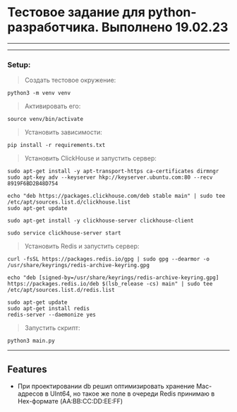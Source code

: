 Тестовое задание для python-разработчика. Выполнено 19.02.23
========================
-------------------------
***
### Setup:

>Создать тестовое окружение:

    python3 -m venv venv
>Активировать его:

    source venv/bin/activate
>Установить зависимости:

    pip install -r requirements.txt
>Установить ClickHouse и запустить сервер:

    sudo apt-get install -y apt-transport-https ca-certificates dirmngr
    sudo apt-key adv --keyserver hkp://keyserver.ubuntu.com:80 --recv 8919F6BD2B48D754

    echo "deb https://packages.clickhouse.com/deb stable main" | sudo tee /etc/apt/sources.list.d/clickhouse.list
    sudo apt-get update
<!-- БЕЗ ПАРОЛЯ-->
    sudo apt-get install -y clickhouse-server clickhouse-client

    sudo service clickhouse-server start
>Установить Redis и запустить сервер:

    curl -fsSL https://packages.redis.io/gpg | sudo gpg --dearmor -o /usr/share/keyrings/redis-archive-keyring.gpg

    echo "deb [signed-by=/usr/share/keyrings/redis-archive-keyring.gpg] https://packages.redis.io/deb $(lsb_release -cs) main" | sudo tee /etc/apt/sources.list.d/redis.list

    sudo apt-get update
    sudo apt-get install redis
    redis-server --daemonize yes
>Запустить скрипт:

    python3 main.py
___
Features
-------------------------
* При проектировании db решил оптимизировать хранение Mac-адресов в UInt64, но такое же поле в очереди Redis принимаю в Hex-формате (AA:BB:CC:DD:EE:FF)

